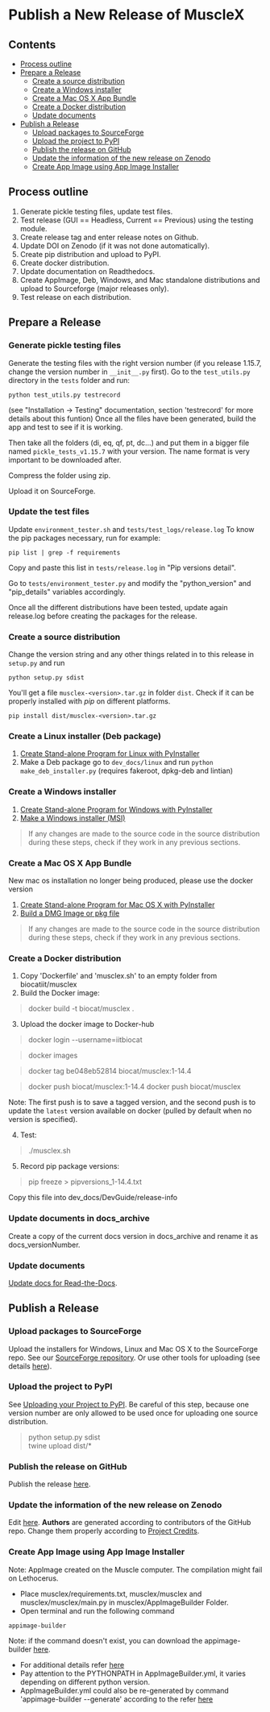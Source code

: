 # Publish a New Release of MuscleX

## Contents
* [Process outline](#process-outline)
* [Prepare a Release](#prepare-a-release)
  * [Create a source distribution](#create-a-source-distribution)
  * [Create a Windows installer](#create-a-windows-installer)
  * [Create a Mac OS X App Bundle](#create-a-mac-os-x-app-bundle)
  * [Create a Docker distribution](#create-a-docker-distribution)
  * [Update documents](#update-documents)
* [Publish a Release](#publish-a-release)
  * [Upload packages to SourceForge](#upload-packages-to-sourceforge)
  * [Upload the project to PyPI](#upload-the-project-to-pypi)
  * [Publish the release on GitHub](#publish-the-release-on-github)
  * [Update the information of the new release on Zenodo](#update-the-information-of-the-new-release-on-zenodo)
  * [Create App Image using App Image Installer](#create-app-image-using-app-image-installer)

## Process outline
1. Generate pickle testing files, update test files.
2. Test release (GUI == Headless, Current == Previous) using the testing module.
3. Create release tag and enter release notes on Github.
4. Update DOI on Zenodo (if it was not done automatically).
5. Create pip distribution and upload to PyPI.
6. Create docker distribution.
7. Update documentation on Readthedocs.
8. Create AppImage, Deb, Windows, and Mac standalone distributions and upload to Sourceforge (major releases only).
9. Test release on each distribution.

## Prepare a Release
### Generate pickle testing files
Generate the testing files with the right version number (if you release 1.15.7, change the version number in `__init__.py` first).
Go to the `test_utils.py` directory in the `tests` folder and run:
```
python test_utils.py testrecord
```
(see "Installation -> Testing" documentation, section 'testrecord' for more details about this funtion)
Once all the files have been generated, build the app and test to see if it is working. 

Then take all the folders (di, eq, qf, pt, dc...) and put them in a bigger file named `pickle_tests_v1.15.7` with your version. The name format is very important to be downloaded after.

Compress the folder using zip.

Upload it on SourceForge.

### Update the test files
Update `environment_tester.sh` and `tests/test_logs/release.log`
To know the pip packages necessary, run for example:
```
pip list | grep -f requirements
```
Copy and paste this list in `tests/release.log` in "Pip versions detail".

Go to `tests/environment_tester.py` and modify the "python_version" and "pip_details" variables accordingly.

Once all the different distributions have been tested, update again release.log before creating the packages for the release.

### Create a source distribution
Change the version string and any other things related in to this
release in `setup.py` and run
```
python setup.py sdist
```
You'll get a file `musclex-<version>.tar.gz` in folder `dist`. Check
if it can be properly installed with *pip* on different platforms.
```
pip install dist/musclex-<version>.tar.gz
```

### Create a Linux installer (Deb package)
1. [Create Stand-alone Program for Linux with PyInstaller][1]
2. Make a Deb package go to `dev_docs/linux` and run `python make_deb_installer.py` (requires fakeroot, dpkg-deb and lintian)

### Create a Windows installer
1. [Create Stand-alone Program for Windows with PyInstaller][1]
2. [Make a Windows installer (MSI)][2]

> If any changes are made to the source code in the source distribution
  during these steps, check if they work in any previous sections.

### Create a Mac OS X App Bundle
New mac os installation no longer being produced, please use the docker version
1. [Create Stand-alone Program for Mac OS X with PyInstaller][1]
2. [Build a DMG Image or pkg file][3]

> If any changes are made to the source code in the source distribution
  during these steps, check if they work in any previous sections.

### Create a Docker distribution
1. Copy 'Dockerfile' and 'musclex.sh' to an empty folder from  biocatiit/musclex  
2. Build the Docker image: 
> docker build -t biocat/musclex . 
3. Upload the docker image to Docker-hub
> docker login --username=iitbiocat

> docker images

> docker tag be048eb52814 biocat/musclex:1-14.4

> docker push biocat/musclex:1-14.4
> docker push biocat/musclex

Note: The first push is to save a tagged version, and the second push is to update the `latest` version available on docker (pulled by default when no version is specified).

4. Test:
> ./musclex.sh

5. Record pip package versions:
> pip freeze > pipversions_1-14.4.txt

Copy this file into dev_docs/DevGuide/release-info

### Update documents in docs_archive
Create a copy of the current docs version in docs_archive and rename it as docs_versionNumber.

### Update documents
[Update docs for Read-the-Docs][4].

## Publish a Release
### Upload packages to SourceForge
Upload the installers for Windows, Linux and Mac OS X to the SourceForge repo.
See our [SourceForge repository][5]. Or use other tools for uploading
(see details [here][6]).

### Upload the project to PyPI
See [Uploading your Project to PyPI][7]. Be careful of this step, because
one version number are only allowed to be used once for uploading one
source distribution.

> python setup.py sdist  
> twine upload dist/*  

### Publish the release on GitHub
Publish the release [here][8].

### Update the information of the new release on Zenodo
Edit [here][9]. **Authors** are generated according to contributors of
the GitHub repo. Change them properly according to [Project Credits][10].

### Create App Image using App Image Installer

Note: AppImage created on the Muscle computer. The compilation might fail on Lethocerus.

- Place musclex/requirements.txt, musclex/musclex and musclex/musclex/main.py in musclex/AppImageBuilder Folder.
- Open terminal and run the following command
```
appimage-builder
```
Note: if the command doesn't exist, you can download the appimage-builder [here][12].
- For additional details refer [here][11]
- Pay attention to the PYTHONPATH in AppImageBuilder.yml, it varies depending on different python version.  
- AppImageBuilder.yml could also be re-generated by command 'appimage-builder --generate' according to the refer [here][11]  


[1]:pyinstaller.md
[2]:advanced_installer.md
[3]:build_mac_dmg.md
[4]:update_docs.md
[5]:https://sourceforge.net/projects/musclex/files/
[6]:https://sourceforge.net/p/forge/documentation/Release%20Files%20for%20Download/#scp
[7]:https://realpython.com/pypi-publish-python-package/  
[8]:https://github.com/biocatiit/musclex/releases
[9]:https://doi.org/10.5281/zenodo.1195050
[10]:https://musclex.readthedocs.io/en/latest/credits.html
[11]:https://appimage-builder.readthedocs.io/en/latest/examples/pyqt.html
[12]:https://appimage-builder.readthedocs.io/en/latest/intro/install.html
